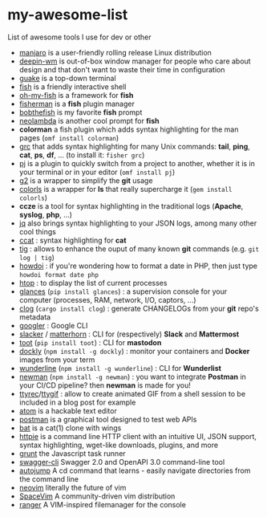 # my-awesome-list
List of awesome tools I use for dev or other

- [manjaro](https://manjaro.org/) is a user-friendly rolling release Linux distribution
- [deepin-wm](https://github.com/linuxdeepin/deepin-wm) is out-of-box window manager for people who care about design and that don't want to waste their time in configuration
- [guake](http://guake.org/) is a top-down terminal
- [fish](https://fishshell.com/) is a friendly interactive shell
- [oh-my-fish](https://github.com/oh-my-fish/theme-bobthefish) is a framework for **fish**
- [fisherman](https://github.com/fisherman/fisherman) is a **fish** plugin manager
- [bobthefish](https://github.com/oh-my-fish/theme-bobthefish) is my favorite **fish** prompt
- [neolambda](https://github.com/ipatch/theme-neolambda) is another cool prompt for **fish**
- **colorman** a fish plugin which adds syntax highlighting for the man pages  (`omf install colorman`)
- [grc](https://github.com/oh-my-fish/plugin-grc) that adds syntax highlighting for many Unix commands: **tail**, **ping**, **cat**, **ps**, **df**, ... (to install it: `fisher grc`)
- [pj](https://github.com/oh-my-fish/plugin-pj) is a plugin to quickly switch from a project to another, whether it is in your terminal or in your editor (`omf install pj`)
- [g2](https://github.com/fisherman/g2) is a wrapper to simplify the **git** usage
- [colorls](https://github.com/athityakumar/colorls) is a wrapper for **ls** that really supercharge it (`gem install colorls`)
- **ccze** is a tool for syntax highlighting in the traditional logs (**Apache**, **syslog**, **php**, ...)
- [jq](https://stedolan.github.io/jq/) also brings syntax highlighting to your JSON logs, among many other cool things
- [ccat](https://github.com/jingweno/ccat) : syntax highlighting for **cat**
- [tig](https://github.com/jonas/tig) : allows to enhance the ouput of many known **git** commands (e.g. `git log | tig`)
- [howdoi](https://github.com/gleitz/howdoi) : if you're wondering how to format a date in PHP, then just type `howdoi format date php`
- [htop](https://hisham.hm/htop/) : to display the list of current processes
- [glances](https://github.com/nicolargo/glances) (`pip install glances`) : a supervision console for your computer (processes, RAM, network, I/O, captors, ...)
- [clog](https://github.com/clog-tool/clog-cli) (`cargo install clog`) : generate CHANGELOGs from your **git** repo's metadata
- [googler](https://github.com/jarun/googler) : Google CLI
- [slacker](https://github.com/TidalLabs/Slacker) / [matterhorn](https://github.com/matterhorn-chat/matterhorn) : CLI for (respectively) **Slack** and **Mattermost**
- [toot](https://github.com/ihabunek/toot) (`pip install toot`) : CLI for **mastodon**
- [dockly](https://github.com/lirantal/dockly) (`npm install -g dockly`) : monitor your containers and **Docker** images from your term
- [wunderline](http://wayneashleyberry.github.io/wunderline/) (`npm install -g wunderline`) : CLI for **Wunderlist**
- [newman](https://github.com/postmanlabs/newman) (`npm install -g newman`) : you want to integrate **Postman** in your CI/CD pipeline? then **newman** is made for you!
- [ttyrec](https://github.com/mjording/ttyrec)/[ttygif](https://github.com/icholy/ttygif) : allow to create animated GIF from a shell session to be included in a blog post for example
- [atom](https://atom.io/) is a hackable text editor
- [postman](https://www.getpostman.com/) is a graphical tool designed to test web APIs
- [bat](https://github.com/sharkdp/bat) is a cat(1) clone with wings
- [httpie](https://httpie.org/) is a command line HTTP client with an intuitive UI, JSON support, syntax highlighting, wget-like downloads, plugins, and more
- [grunt](https://gruntjs.com/) the Javascript task runner
- [swagger-cli](https://github.com/BigstickCarpet/swagger-cli) Swagger 2.0 and OpenAPI 3.0 command-line tool
- [autojump](https://github.com/wting/autojump) A cd command that learns - easily navigate directories from the command line
- [neovim](https://neovim.io/) literally the future of vim
- [SpaceVim](https://spacevim.org/) A community-driven vim distribution
- [ranger](https://github.com/ranger/ranger) A VIM-inspired filemanager for the console

